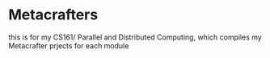 # Metacrafters

this is for my CS161/ Parallel and Distributed Computing, which compiles my Metacrafter prjects for each module
